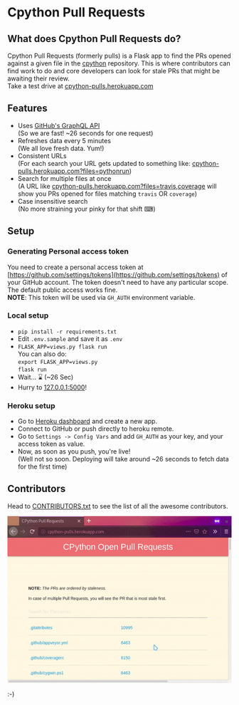 # Cpython Pull Requests

## What does Cpython Pull Requests do?
Cpython Pull Requests (formerly pulls) is a Flask app to find the PRs opened against a given file in the [cpython](https://github.com/python/cpython/) repository. This is where contributors can find work to do and core developers can look for stale PRs that might be awaiting their review.   
Take a test drive at [cpython-pulls.herokuapp.com](https://cpython-pulls.herokuapp.com)

## Features
* Uses [GitHub's GraphQL API](https://developer.github.com/v4/guides/intro-to-graphql/)  
  (So we are fast! ~26 seconds for one request)
* Refreshes data every 5 minutes  
  (We all love fresh data. Yum!)
* Consistent URLs  
  (For each search your URL gets updated to something like: [cpython-pulls.herokuapp.com?files=pythonrun](https://cpython-pulls.herokuapp.com?files=pythonrun))
* Search for multiple files at once  
  (A URL like [cpython-pulls.herokuapp.com?files=travis,coverage](https://cpython-pulls.herokuapp.com?files=travis,coverage) will show you PRs opened for files matching `travis` OR `coverage`)
* Case insensitive search  
  (No more straining your pinky for that shift ⌨)

## Setup
### Generating Personal access token
You need to create a personal access token at [https://github.com/settings/tokens](https://github.com/settings/tokens) of your GitHub account. The token doesn't need to have any particular scope. The default public access works fine.  
**NOTE**: This token will be used via `GH_AUTH` environment variable.

### Local setup
* `pip install -r requirements.txt`
* Edit `.env.sample` and save it as `.env`
* `FLASK_APP=views.py flask run`  
   You can also do:  
   `export FLASK_APP=views.py`  
   `flask run`
* Wait... ⌛ (~26 Sec)
* Hurry to [127.0.0.1:5000](127.0.0.1:5000)!

### Heroku setup
* Go to [Heroku dashboard](https://dashboard.heroku.com/new-app) and create a new app. 
* Connect to GitHub or push directly to heroku remote.
* Go to `Settings -> Config Vars` and add `GH_AUTH` as your key, and your access token as value.
* Now, as soon as you push, you're live!  
  (Well not so soon. Deploying will take around ~26 seconds to fetch data for the first time)

## Contributors
Head to [CONTRIBUTORS.txt](CONTRIBUTORS.txt) to see the list of all the awesome contributors.


![Pulls-Screenshot](static/images/sample.gif)

:-)

